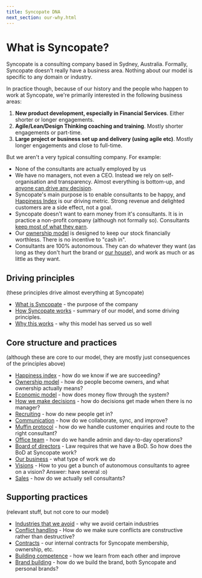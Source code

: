 ```yaml
---
title: Syncopate DNA
next_section: our-why.html
---
```


What is Syncopate?
==================

Syncopate is a consulting company based in Sydney, Australia. Formally, Syncopate doesn't really have a business area. Nothing about our model is specific to any domain or industry.

In practice though, because of our history and the people who happen to work at Syncopate, we're primarily interested in the following business areas:

1.  **New product development, especially in Financial Services**. Either shorter or longer engagements.
2.  **Agile/Lean/Design Thinking coaching and training**. Mostly shorter engagements or part-time.
3.  **Large project or business set up and delivery (using agile etc)**. Mostly longer engagements and close to full-time.

But we aren't a very typical consulting company. For example:

-   None of the consultants are actually employed by us
-   We have no managers, not even a CEO. Instead we rely on self-organisation and transparency. Almost everything is bottom-up, and [anyone can drive any decision](decisions.html).
-   Syncopate's main purpose is to enable consultants to be happy, and [Happiness Index](happiness-index.html) is our driving metric. Strong revenue and delighted customers are a side effect, not a goal.
-   Syncopate doesn't want to earn money from it's consultants. It is in practice a non-profit company (although not formally so). Consultants [keep most of what they earn](economic-model.html).
-   Our [ownership model](ownership-model.html) is designed to keep our stock financially worthless. There is no incentive to "cash in".
-   Consultants are 100% autonomous. They can do whatever they want (as long as they don't hurt the brand or [our house](what-is-syncopate.html)), and work as much or as little as they want.

Driving principles
------------------

(these principles drive almost everything at Syncopate)

-   [What is Syncopate](our-why.html) - the purpose of the company
-   [How Syncopate works](how-Syncopate-works.html) - summary of our model, and some driving principles.
-   [Why this works](why-this-works.html) - why this model has served us so well

Core structure and practices
------------------

(although these are core to our model, they are mostly just consequences of the principles above)

-   [Happiness index](happiness-index.html) - how do we know if we are succeeding?
-   [Ownership model](ownership-model.html) - how do people become owners, and what ownership actually means?
-   [Economic model](economic-model.html) - how does money flow through the system?
-   [How we make decisions](decisions.html) - how do decisions get made when there is no manager?
-   [Recruiting](recruiting.html) - how do new people get in?
-   [Communication](communication.html) - how do we collaborate, sync, and improve?
-   [Muffin protocol](muffin-protocol.html) - how do we handle customer enquiries and route to the right consultant?
-   [Office team](office-team.html) - how do we handle admin and day-to-day operations?
-   [Board of directors](board.html) - Law requires that we have a BoD. So how does the BoD at Syncopate work?
-   [Our business](our-business.html) - what type of work we do
-   [Visions](visions.html) - How to you get a bunch of autonomous consultants to agree on a vision? Answer: have several :o)
-   [Sales](sales.html) - how do we actually sell consultants?

Supporting practices
------------------

(relevant stuff, but not core to our model)

-   [Industries that we avoid](industries-that-we-avoid.html) - why we avoid certain industries
-   [Conflict handling](conflict-handling.html) - How do we make sure conflicts are constructive rather than destructive?
-   [Contracts](contracts.html) - our internal contracts for Syncopate membership, ownership, etc.
-   [Building competence](building-competence.html) - how we learn from each other and improve
-   [Brand building](brand-building.html) - how do we build the brand, both Syncopate and personal brands?
